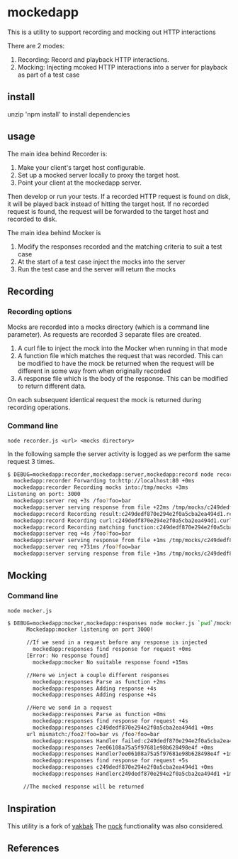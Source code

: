 # mockedapp

This is a utility to support recording and mocking out HTTP interactions

There are 2 modes:

1. Recording: Record and playback HTTP interactions.
2. Mocking: Injecting mcoked HTTP interactions into a server for playback as part of a test case

## install

unzip
'npm install' to install dependencies

## usage

The main idea behind Recorder is:

1. Make your client's target host configurable.
2. Set up a mocked server locally to proxy the target host.
3. Point your client at the mockedapp server.

Then develop or run your tests. If a recorded HTTP request is found on disk, it will be played back instead of hitting the target host. If no recorded request is found, the request will be forwarded to the target host and recorded to disk.

The main idea behind Mocker is

1. Modify the responses recorded and the matching criteria to suit a test case
2. At the start of a test case inject the mocks into the server
3. Run the test case and the server will return the mocks

## Recording

### Recording options

Mocks are recorded into a mocks directory (which is a command line parameter).
As requests are recorded 3 separate files are created.

1. A curl file to inject the mock into the Mocker when running in that mode
2. A function file which matches the request that was recorded.  This can be modified to have the mock be returned when the request will be different in some way from when originally recorded
3. A response file which is the body of the response. This can be modified to return different data.

On each subsequent identical request the mock is returned during recording operations.

### Command line

`node recorder.js <url> <mocks directory>`

In the following sample the server activity is logged as we perform the same request 3 times.

``` bash
$ DEBUG=mockedapp:recorder,mockedapp:server,mockedapp:record node recorder.js http://localhost:80 /tmp/mocks
  mockedapp:recorder Forwarding to:http://localhost:80 +0ms
  mockedapp:recorder Recording mocks into:/tmp/mocks +3ms
Listening on port: 3000
  mockedapp:server req +3s /foo?foo=bar
  mockedapp:server serving response from file +22ms /tmp/mocks/c249dedf870e294e2f0a5cba2ea494d1
  mockedapp:record Recording result:c249dedf870e294e2f0a5cba2ea494d1.res +29ms
  mockedapp:record Recording curl:c249dedf870e294e2f0a5cba2ea494d1.curl +2ms
  mockedapp:record Recording matching function:c249dedf870e294e2f0a5cba2ea494d1.fn +0ms
  mockedapp:server req +4s /foo?foo=bar
  mockedapp:server serving response from file +1ms /tmp/mocks/c249dedf870e294e2f0a5cba2ea494d1
  mockedapp:server req +731ms /foo?foo=bar
  mockedapp:server serving response from file +1ms /tmp/mocks/c249dedf870e294e2f0a5cba2ea494d1
```

## Mocking

### Command line

`node mocker.js`

```bash
$ DEBUG=mockedapp:mocker,mockedapp:responses node mocker.js `pwd`/mocks
      Mockedapp:mocker listening on port 3000!

      //If we send in a request before any response is injected  
        mockedapp:responses find response for request +0ms
      [Error: No response found]
        mockedapp:mocker No suitable response found +15ms

      //Here we inject a couple different responses                
        mockedapp:responses Parse as function +2ms
        mockedapp:responses Adding response +4s
        mockedapp:responses Adding response +4s

      //Here we send in a request  
        mockedapp:responses Parse as function +0ms
        mockedapp:responses find response for request +4s
        mockedapp:responses c249dedf870e294e2f0a5cba2ea494d1 +0ms
      url mismatch:/foo2?foo=bar vs /foo?foo=bar
        mockedapp:responses Handler failed:c249dedf870e294e2f0a5cba2ea494d1 +1ms
        mockedapp:responses 7ee06108a75a5f97681e98b628498e4f +0ms
        mockedapp:responses Handler7ee06108a75a5f97681e98b628498e4f +1ms
        mockedapp:responses find response for request +5s
        mockedapp:responses c249dedf870e294e2f0a5cba2ea494d1 +0ms
        mockedapp:responses Handlerc249dedf870e294e2f0a5cba2ea494d1 +1ms

     //The mocked response will be returned  
```

## Inspiration

This utility is a fork of [yakbak][1]
The [nock][3] functionality was also considered.

## References

[1]: https://www.npmjs.com/package/yakbak
[2]: http://code.flickr.net/2016/04/25/introducing-yakbak-record-and-playback-http-interactions-in-nodejs/
[3]: https://github.com/node-nock/nock
